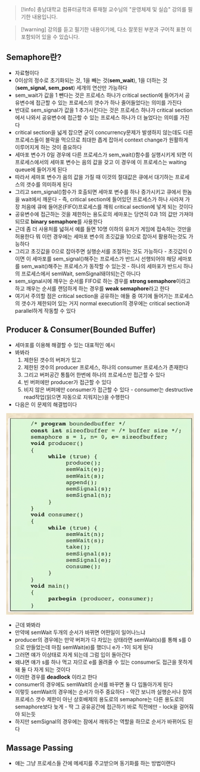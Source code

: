 > [!info] 충남대학교 컴퓨터공학과 류재철 교수님의 "운영체제 및 실습" 강의를 필기한 내용입니다.

> [!warning] 강의를 듣고 필기한 내용이기에, 다소 잘못된 부분과 구어적 표현 이 포함되어 있을 수 있습니다.

## Semaphore란?

- 자료형이다
- 0이상의 정수로 초기화되는 것, 1을 빼는 것(**sem_wait**), 1을 더하는 것(**sem_signal, sem_post**) 세개의 연산만 가능하다
- sem_wait가 값을 1 뺀다는 것은 프로세스 하나가 critical section에 들어가서 공유변수에 접근할 수 있는 프로세스의 갯수가 하나 줄어들었다는 의미를 가진다
- 반대로 sem_signal가 값을 1 추가시킨다는 것은 프로세스 하나가 critical section에서 나와서 공유변수에 접근할 수 있는 프로세스 하나가 더 늘었다는 의미를 가진다
- critical section을 넓게 잡으면 굳이 concurrency문제가 발생하지 않는데도 다른 프로세스들이 블락을 먹으므로 최대한 좁게 잡아서 context change가 원활하게 이루어지게 하는 것이 중요하다
- 세마포 변수가 0일 경우에 다른 프로세스가 sem_wait()함수를 실행시키게 되면 이 프로세스에서의 세마포 변수는 음의 값을 갖고 이 경우에 이 프로세스는 waiting queue에 들어가게 된다
- 따라서 세마포 변수가 음의 값을 가질 때 이것의 절대값은 큐에서 대기하는 프로세스의 갯수를 의미하게 된다
- 그리고 sem_signal()함수가 호출되면 세마포 변수를 하나 증가시키고 큐에서 한놈을 wait에서 깨운다 - 즉, critical section에 들어있던 프로세스가 하나 사라져 가장 처음에 큐에 들어온(FIFO)프로세스를 깨워 critical section에 넣게 되는 것이다
- 공유변수에 접근하는 것을 제한하는 용도로의 세마포는 당연히 0과 1의 값만 가져야 되므로 **binary semaphore**를 사용한다
- 근데 좀 더 사용처를 넓혀서 예를 들면 10명 이하의 유저가 게임에 접속하는 것만을 허용한다 뭐 이런 경우에는 세마포 변수의 초깃값을 10으로 잡아서 활용하는것도 가능하다
- 그리고 초깃값을 0으로 잡아주면 실행순서를 조절하는 것도 가능하다 - 초깃값이 0이면 이 세마포를 sem_signal()해주는 프로세스가 반드시 선행되어야 해당 세마포를 sem_wait()해주는 프로세스가 동작할 수 있는것 - 하나의 세마포가 반드시 하나의 프로세스에서 semWait, semSignal돼야되는건 아니다
- sem_signal시에 깨우는 순서를 FIFO로 하는 경우를 **strong semaphore**이라고 하고 깨우는 순서를 랜덤하게 하는 경우를 **weak semaphore**라고 한다
- 여기서 주의할 점은 critical section을 공유하는 애들 중 여기에 들어가는 프로세스의 갯수가 제한되어 있는 거지 normal execution의 경우에는 critical section과 parallel하게 작동할 수 있다

## Producer & Consumer(Bounded Buffer)

- 세마포를 이용해 해결할 수 있는 대표적인 예시
- 봐봐라
	1. 제한된 갯수의 버퍼가 있고
	2. 제한된 갯수의 producer 프로세스, 하나의 consumer 프로세스가 존재한다
	3. 그리고 버퍼공간 통틀어 한번에 하나의 프로세스만 접근할 수 있다
	4. 빈 버퍼에만 producer가 접근할 수 있다
	5. 비지 않은 버퍼에만 consumer가 접근할 수 있다 - consumer는 destructive read작업(읽으면 자동으로 지워지는)을 수행한다
- 다음은 이 문제의 해결법이다

![%E1%84%8B%E1%85%B5%E1%84%85%E1%85%A9%E1%86%AB05%20-%20Semaphore%204a670ca98a3a4d26a2268dc25770479b/image1.png](os.spring.2021.cse.cnu.ac.kr/images/5/image1.png)

- 근데 봐봐라
- 만약에 semWait 두개의 순서가 바뀌면 어떤일이 일어나느냐
- producer의 경우에는 만약 버퍼가 다 차있는 상태라면 semWait(s)를 통해 s를 0으로 만들었는데 마침 semWait(e)를 했더니 e가 -1이 되게 된다
- 그러면 얘가 이상태로 자게 되는데 그럼 입이 돌아간다
- 왜냐면 얘가 s를 하나 먹고 자므로 e를 올려줄 수 있는 consumer도 접근을 못하게 돼 둘 다 자게 되는 것이다
- 이러한 경우를 **deadlock** 이라고 한다
- consumer의 경우에도 semWait의 순서를 바꾸면 둘 다 입돌아가게 된다
- 이렇듯 semWait의 경우에는 순서가 아주 중요하다 - 약간 보니까 실행순서나 참여 프로세스 갯수 제한이 아닌 상호배제의 용도로의 semaphore는 다른 용도로의 semaphore보다 늦게 - 딱 그 공유공간에 접근하기 바로 직전에만 - lock을 걸어줘야 되는듯
- 하지만 semSignal의 경우에는 잠에서 깨워주는 역할을 하므로 순서가 바뀌어도 된다

## Massage Passing

- 얘는 그냥 프로세스들 간에 메세지를 주고받으며 동기화를 하는 방법이랜다